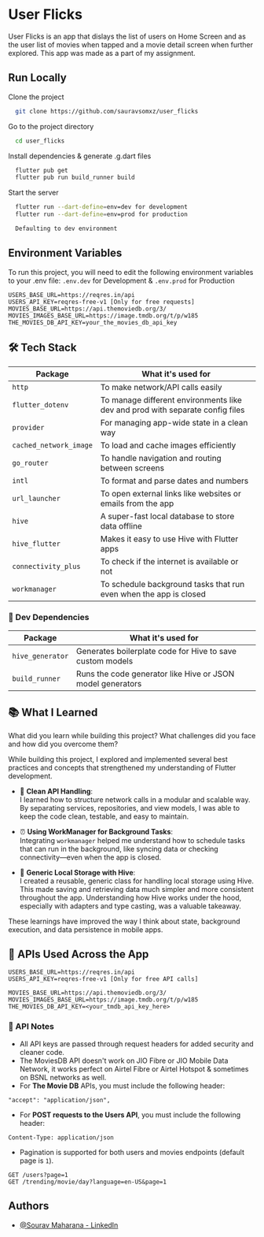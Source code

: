# User Flicks

User Flicks is an app that dislays the list of users on Home Screen and as the user list of movies when tapped and a movie detail screen when further explored. This app was made as a part of my assignment.

## Run Locally

Clone the project

```bash
  git clone https://github.com/sauravsomxz/user_flicks
```

Go to the project directory

```bash
  cd user_flicks
```

Install dependencies & generate .g.dart files

```bash
  flutter pub get
  flutter pub run build_runner build
```

Start the server

```bash
  flutter run --dart-define=env=dev for development
  flutter run --dart-define=env=prod for production

  Defaulting to dev environment
```

## Environment Variables

To run this project, you will need to edit the following environment variables to your .env file:
`.env.dev` for Development & `.env.prod` for Production

```
USERS_BASE_URL=https://reqres.in/api
USERS_API_KEY=reqres-free-v1 [Only for free requests]
MOVIES_BASE_URL=https://api.themoviedb.org/3/
MOVIES_IMAGES_BASE_URL=https://image.tmdb.org/t/p/w185
THE_MOVIES_DB_API_KEY=your_the_movies_db_api_key
```

## 🛠️ Tech Stack

| Package                | What it's used for                                                            |
| ---------------------- | ----------------------------------------------------------------------------- |
| `http`                 | To make network/API calls easily                                              |
| `flutter_dotenv`       | To manage different environments like dev and prod with separate config files |
| `provider`             | For managing app-wide state in a clean way                                    |
| `cached_network_image` | To load and cache images efficiently                                          |
| `go_router`            | To handle navigation and routing between screens                              |
| `intl`                 | To format and parse dates and numbers                                         |
| `url_launcher`         | To open external links like websites or emails from the app                   |
| `hive`                 | A super-fast local database to store data offline                             |
| `hive_flutter`         | Makes it easy to use Hive with Flutter apps                                   |
| `connectivity_plus`    | To check if the internet is available or not                                  |
| `workmanager`          | To schedule background tasks that run even when the app is closed             |

### 🧪 Dev Dependencies

| Package          | What it's used for                                         |
| ---------------- | ---------------------------------------------------------- |
| `hive_generator` | Generates boilerplate code for Hive to save custom models  |
| `build_runner`   | Runs the code generator like Hive or JSON model generators |

## 📚 What I Learned

What did you learn while building this project? What challenges did you face and how did you overcome them?

While building this project, I explored and implemented several best practices and concepts that strengthened my understanding of Flutter development.

- 🔄 **Clean API Handling**:  
  I learned how to structure network calls in a modular and scalable way. By separating services, repositories, and view models, I was able to keep the code clean, testable, and easy to maintain.

- ⏰ **Using WorkManager for Background Tasks**:  
  Integrating `workmanager` helped me understand how to schedule tasks that can run in the background, like syncing data or checking connectivity—even when the app is closed.

- 💾 **Generic Local Storage with Hive**:  
  I created a reusable, generic class for handling local storage using Hive. This made saving and retrieving data much simpler and more consistent throughout the app. Understanding how Hive works under the hood, especially with adapters and type casting, was a valuable takeaway.

These learnings have improved the way I think about state, background execution, and data persistence in mobile apps.

## 🔌 APIs Used Across the App

```env
USERS_BASE_URL=https://reqres.in/api
USERS_API_KEY=reqres-free-v1 [Only for free API calls]

MOVIES_BASE_URL=https://api.themoviedb.org/3/
MOVIES_IMAGES_BASE_URL=https://image.tmdb.org/t/p/w185
THE_MOVIES_DB_API_KEY=<your_tmdb_api_key_here>
```

### 🔐 API Notes

- All API keys are passed through request headers for added security and cleaner code.
- The MoviesDB API doesn't work on JIO Fibre or JIO Mobile Data Network, it works perfect on Airtel Fibre or Airtel Hotspot & sometimes on BSNL networks as well.
- For **The Movie DB** APIs, you must include the following header:

```http
"accept": "application/json",
```

- For **POST requests to the Users API**, you must include the following header:

```http
Content-Type: application/json
```

- Pagination is supported for both users and movies endpoints (default page is `1`).

```http
GET /users?page=1
GET /trending/movie/day?language=en-US&page=1
```

## Authors

- [@Sourav Maharana - LinkedIn](http://linkedin.com/in/sourav-ranjan-maharana/)
